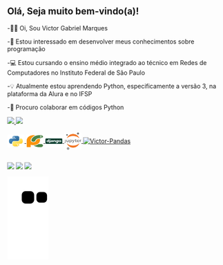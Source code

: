 ## Olá, Seja muito bem-vindo(a)!

-🙋‍♂️ Oi, Sou Victor Gabriel Marques

-👀 Estou interessado em desenvolver meus conhecimentos sobre programação

-💻 Estou cursando o ensino médio integrado ao técnico em Redes de Computadores no Instituto Federal de São Paulo

-💡 Atualmente estou aprendendo Python, especificamente a versão 3, na plataforma da Alura e no IFSP

-🧠 Procuro colaborar em códigos Python


<div>
  <a href="https://github.com/VictorGM01">
  <img height="140em" src="https://github-readme-stats.vercel.app/api?username=VictorGM01&show_icons=true&theme=gotham&include_all_commits=true&count_private=true"/>
  <img height="140em" src="https://github-readme-stats.vercel.app/api/top-langs/?username=VictorGM01&layout=compact&langs_count=7&theme=gotham"/>
</div>
<div style="display: inline_block"><br>
  <img align="center" alt="Victor-Python" height="30" width="40" src="https://raw.githubusercontent.com/devicons/devicon/master/icons/python/python-original.svg">
  <img align="center" alt="Victor-Python" height="30" width="40" src="https://raw.githubusercontent.com/devicons/devicon/master/icons/pycharm/pycharm-original.svg">
  <img align="center" alt="Victor-Django" height="30" width="40" src="https://raw.githubusercontent.com/devicons/devicon/master/icons/django/django-original.svg">
  <img align="center" alt="Victor-Jupyter" heigt="30" width="40" src="https://github.com/devicons/devicon/blob/master/icons/jupyter/jupyter-original-wordmark.svg">
  <img align="center" alt="Victor-Pandas" heigt="50"  width="50"  src="https://github.com/pandas-dev/pandas/blob/master/web/pandas/static/img/pandas_white.svg">
</div>
  
##
  
<div> 
  <a href="https://instagram.com/victor_gabriiielll" target="_blank"><img src="https://img.shields.io/badge/-Instagram-%23E4405F?style=for-the-badge&logo=instagram&logoColor=white" target="_blank"></a>
  <a href = "mailto:victormarques8801@gmail.com"><img src="https://img.shields.io/badge/-Gmail-%23333?style=for-the-badge&logo=gmail&logoColor=white" target="_blank"></a>
  <a href="http://linkedin.com/in/victor-gabriel-marques-4a327a208" target="_blank"><img src="https://img.shields.io/badge/-LinkedIn-%230077B5?style=for-the-badge&logo=linkedin&logoColor=white" target="_blank"></a> 
 
  ![Snake animation](https://github.com/VictorGM01/VictorGM01/blob/output/github-contribution-grid-snake.svg)

<div>

